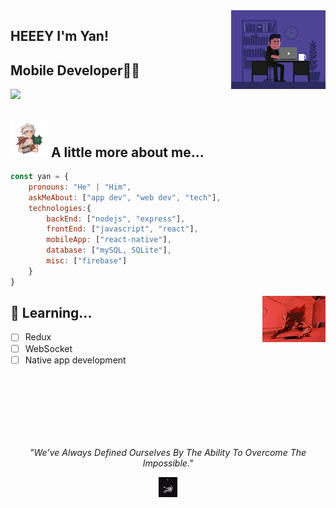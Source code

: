 <img align='right' src="https://raw.githubusercontent.com/yan-brito/yan-brito/master/assets/dev.gif" width="30%">

## HEEEY I'm Yan!
## Mobile Developer👨‍💻


[![](https://img.shields.io/badge/LinkedIn-YanBrito-blue)](https://www.linkedin.com/in/paulo-yan-b-844135181/)



## <img src="https://raw.githubusercontent.com/yan-brito/yan-brito/master/assets/riven.gif" width="60"> A little more about me...  

```javascript
const yan = {
    pronouns: "He" | "Him",
    askMeAbout: ["app dev", "web dev", "tech"],
    technologies:{
        backEnd: ["nodejs", "express"],
        frontEnd: ["javascript", "react"],
        mobileApp: ["react-native"],
        database: ["mySQL, SQLite"],
        misc: ["firebase"]
    }
}
```

   <img src="https://raw.githubusercontent.com/yan-brito/yan-brito/master/assets/vegeta-training.gif" width="20%" align='right'>


## :rocket: Learning... 

- [ ] Redux
- [ ] WebSocket
- [ ] Native app development

<br/><br/><br/><br/><br/><br/>

<p align="center">
    <em>"We’ve Always Defined Ourselves By The Ability To Overcome The Impossible."</em>
</p>
<p align="center">
<img src="https://raw.githubusercontent.com/yan-brito/yan-brito/master/assets/astronaut.gif" width="6%" align='center'>
</p>
